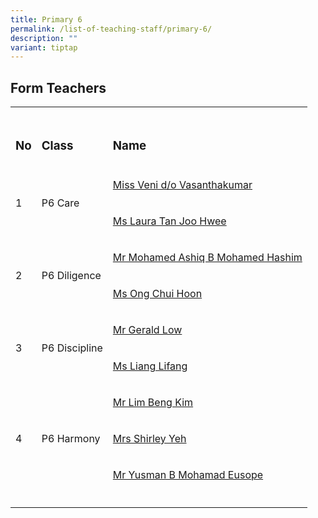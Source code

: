 ```yaml
---
title: Primary 6
permalink: /list-of-teaching-staff/primary-6/
description: ""
variant: tiptap
---
```

<h2><strong>Form Teachers</strong></h2>
<table style="minWidth: 75px">
<colgroup>
<col>
<col>
<col>
</colgroup>
<tbody>
<tr>
<td rowspan="1" colspan="1">
<p></p>
</td>
<td rowspan="1" colspan="1">
<p></p>
</td>
<td rowspan="1" colspan="1">
<p></p>
</td>
</tr>
<tr>
<td rowspan="1" colspan="1">
<h3><strong>No</strong></h3>
</td>
<td rowspan="1" colspan="1">
<h3><strong>Class</strong></h3>
</td>
<td rowspan="1" colspan="1">
<h3><strong>Name</strong></h3>
</td>
</tr>
<tr>
<td rowspan="2" colspan="1">
<p></p>
<p>1</p>
</td>
<td rowspan="2" colspan="1">
<p></p>
<p>P6 Care</p>
</td>
<td rowspan="1" colspan="1">
<p><a href="mailto:veni_vasanthakumar@schools.gov.sg" rel="noopener nofollow" target="_blank">Miss Veni d/o Vasanthakumar</a>
</p>
</td>
</tr>
<tr>
<td rowspan="1" colspan="1">
<p><a href="mailto:tan_joo_hwee_laura@schools.gov.sg" rel="noopener nofollow" target="_blank">Ms Laura Tan Joo Hwee</a>
</p>
</td>
</tr>
<tr>
<td rowspan="2" colspan="1">
<p></p>
<p>2</p>
</td>
<td rowspan="2" colspan="1">
<p></p>
<p>P6 Diligence</p>
</td>
<td rowspan="1" colspan="1">
<p><a href="mailto:mohamed_ashiq_mohamed_hashim@schools.gov.sg" rel="noopener nofollow" target="_blank">Mr Mohamed Ashiq B Mohamed Hashim</a>
</p>
</td>
</tr>
<tr>
<td rowspan="1" colspan="1">
<p><a href="mailto:ong_chui_hoon@schools.gov.sg" rel="noopener nofollow" target="_blank">Ms Ong Chui Hoon</a>
</p>
</td>
</tr>
<tr>
<td rowspan="2" colspan="1">
<p></p>
<p>3</p>
</td>
<td rowspan="2" colspan="1">
<p></p>
<p>P6 Discipline</p>
</td>
<td rowspan="1" colspan="1">
<p><a href="mailto:gerald_low_hui_yang@schools.gov.sg" rel="noopener nofollow" target="_blank">Mr Gerald Low</a>
</p>
</td>
</tr>
<tr>
<td rowspan="1" colspan="1">
<p><a href="mailto:liang_lifang@schools.gov.sg" rel="noopener nofollow" target="_blank">Ms Liang Lifang</a>
</p>
</td>
</tr>
<tr>
<td rowspan="3" colspan="1">
<p></p>
<p></p>
<p></p>
<p>4</p>
</td>
<td rowspan="3" colspan="1">
<p></p>
<p></p>
<p></p>
<p>P6 Harmony</p>
</td>
<td rowspan="1" colspan="1">
<p><a href="mailto:lim_beng_kim@schools.gov.sg" rel="noopener nofollow" target="_blank">Mr Lim Beng Kim</a>
</p>
</td>
</tr>
<tr>
<td rowspan="1" colspan="1">
<p><a href="mailto:Ng_ai_li_shirleywijaya@schools.gov.sg" rel="noopener nofollow" target="_blank">Mrs Shirley Yeh</a>
</p>
</td>
</tr>
<tr>
<td rowspan="1" colspan="1">
<p><a href="mailto:yusman_mohamad_eusope_A@schools.gov.sg" rel="noopener nofollow" target="_blank">Mr Yusman B Mohamad Eusope</a>
</p>
</td>
</tr>
<tr>
<td rowspan="1" colspan="1">
<p></p>
</td>
<td rowspan="1" colspan="1">
<p></p>
</td>
<td rowspan="1" colspan="1">
<p></p>
</td>
</tr>
</tbody>
</table>
<p></p>